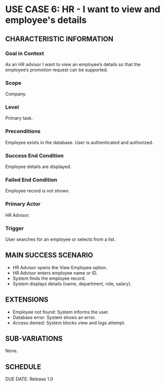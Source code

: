 # USE CASE 6: HR - I want to view and employee's details

## CHARACTERISTIC INFORMATION

### Goal in Context
As an HR advisor I want to view an employee’s details so that the employee’s promotion request can be supported.

### Scope
Company.

### Level
Primary task.

### Preconditions
Employee exists in the database. User is authenticated and authorized.

### Success End Condition
Employee details are displayed.

### Failed End Condition
Employee record is not shown.

### Primary Actor
HR Advisor.

### Trigger
User searches for an employee or selects from a list.

## MAIN SUCCESS SCENARIO
* HR Advisor opens the View Employee option.
* HR Advisor enters employee name or ID.
* System finds the employee record.
* System displays details (name, department, role, salary).

## EXTENSIONS
* Employee not found: System informs the user.
* Database error: System shows an error. 
* Access denied: System blocks view and logs attempt.

## SUB-VARIATIONS
None.

## SCHEDULE
DUE DATE: Release 1.0
